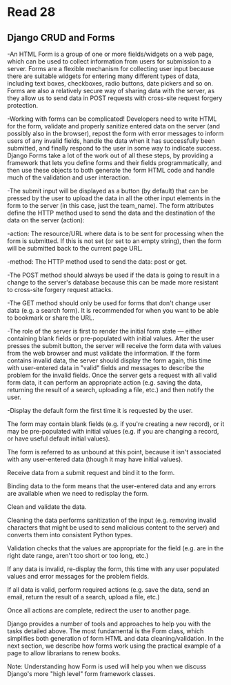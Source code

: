 # Read 28
## Django CRUD and Forms
-An HTML Form is a group of one or more fields/widgets on a web page, which can be used to collect information from users for submission to a server. Forms are a flexible mechanism for collecting user input because there are suitable widgets for entering many different types of data, including text boxes, checkboxes, radio buttons, date pickers and so on. Forms are also a relatively secure way of sharing data with the server, as they allow us to send data in POST requests with cross-site request forgery protection.

-Working with forms can be complicated! Developers need to write HTML for the form, validate and properly sanitize entered data on the server (and possibly also in the browser), repost the form with error messages to inform users of any invalid fields, handle the data when it has successfully been submitted, and finally respond to the user in some way to indicate success. Django Forms take a lot of the work out of all these steps, by providing a framework that lets you define forms and their fields programmatically, and then use these objects to both generate the form HTML code and handle much of the validation and user interaction.

-The submit input will be displayed as a button (by default) that can be pressed by the user to upload the data in all the other input elements in the form to the server (in this case, just the team_name). The form attributes define the HTTP method used to send the data and the destination of the data on the server (action):

-action: The resource/URL where data is to be sent for processing when the form is submitted. If this is not set (or set to an empty string), then the form will be submitted back to the current page URL.

-method: The HTTP method used to send the data: post or get.

-The POST method should always be used if the data is going to result in a change to the server's database because this can be made more resistant to cross-site forgery request attacks.

-The GET method should only be used for forms that don't change user data (e.g. a search form). It is recommended for when you want to be able to bookmark or share the URL.

-The role of the server is first to render the initial form state — either containing blank fields or pre-populated with initial values. After the user presses the submit button, the server will receive the form data with values from the web browser and must validate the information. If the form contains invalid data, the server should display the form again, this time with user-entered data in "valid" fields and messages to describe the problem for the invalid fields. Once the server gets a request with all valid form data, it can perform an appropriate action (e.g. saving the data, returning the result of a search, uploading a file, etc.) and then notify the user.

-Display the default form the first time it is requested by the user.

The form may contain blank fields (e.g. if you're creating a new record), or it may be pre-populated with initial values (e.g. if you are changing a record, or have useful default initial values).

The form is referred to as unbound at this point, because it isn't associated with any user-entered data (though it may have initial values).

Receive data from a submit request and bind it to the form.

Binding data to the form means that the user-entered data and any errors are available when we need to redisplay the form.

Clean and validate the data.

Cleaning the data performs sanitization of the input (e.g. removing invalid characters that might be used to send malicious content to the server) and converts them into consistent Python types.

Validation checks that the values are appropriate for the field (e.g. are in the right date range, aren't too short or too long, etc.)

If any data is invalid, re-display the form, this time with any user populated values and error messages for the problem fields.

If all data is valid, perform required actions (e.g. save the data, send an email, return the result of a search, upload a file, etc.)

Once all actions are complete, redirect the user to another page.

Django provides a number of tools and approaches to help you with the tasks detailed above. The most fundamental is the Form class, which simplifies both generation of form HTML and data cleaning/validation. In the next section, we describe how forms work using the practical example of a page to allow librarians to renew books.

Note: Understanding how Form is used will help you when we discuss Django's more "high level" form framework classes.
